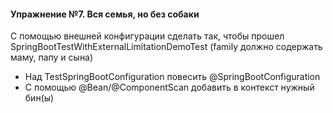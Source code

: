 ﻿#### Упражнение №7. Вся семья, но без собаки

С помощью внешней конфигурации сделать так, 
чтобы прошел SpringBootTestWithExternalLimitationDemoTest 
(family должно содержать маму, папу и сына)

- Над TestSpringBootConfiguration повесить @SpringBootConfiguration
- С помощью @Bean/@ComponentScan добавить в контекст нужный бин(ы)